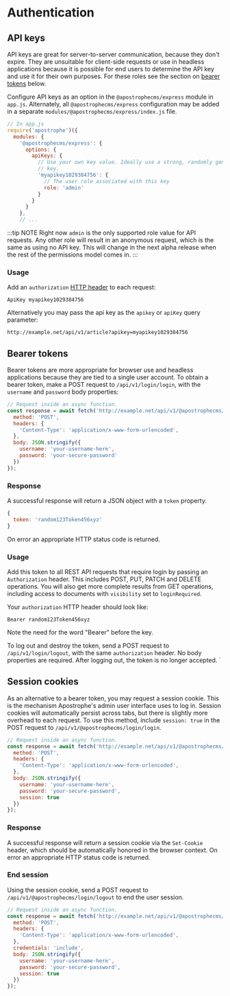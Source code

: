 # Authentication

## API keys

API keys are great for server-to-server communication, because they don't expire. They are unsuitable for client-side requests or use in headless applications because it is possible for end users to determine the API key and use it for their own purposes. For these roles see the section on [bearer tokens](#bearer-tokens) below.

Configure API keys as an option in the `@apostrophecms/express` module in `app.js`. Alternately, all `@apostrophecms/express` configuration may be added in a separate `modules/@apostrophecms/express/index.js` file.

```javascript
// In app.js
require('apostrophe')({
  modules: {
    '@apostrophecms/express': {
      options: {
        apiKeys: {
          // Use your own key value. Ideally use a strong, randomly generated
          // key.
          'myapikey1029384756': {
            // The user role associated with this key
            role: 'admin'
          }
        }
      }
    },
    // ...
```

:::tip NOTE
Right now `admin` is the only supported role value for API requests. Any other role will result in an anonymous request, which is the same as using no API key. This will change in the next alpha release when the rest of the permissions model comes in.
:::

### Usage

Add an `authorization` [HTTP header](https://javascript.info/fetch#request-headers) to each request:

```
ApiKey myapikey1029384756
```

Alternatively you may pass the api key as the `apikey` or `apiKey` query parameter:

```
http://example.net/api/v1/article?apikey=myapikey1029384756
```

## Bearer tokens

Bearer tokens are more appropriate for browser use and headless applications because they are tied to a single user account. To obtain a bearer token, make a POST request to `/api/v1/login/login`, with the `username` and `password` body properties:

```javascript
// Request inside an async function.
const response = await fetch('http://example.net/api/v1/@apostrophecms/login/login', {
  method: 'POST',
  headers: {
    'Content-Type': 'application/x-www-form-urlencoded',
  },
  body: JSON.stringify({
    username: 'your-username-here',
    password: 'your-secure-password'
  })
});
```

### Response

A successful response will return a JSON object with a `token` property.

```javascript
{
  token: 'random123Token456xyz'
}
```

On error an appropriate HTTP status code is returned.

### Usage

Add this token to all REST API requests that require login by passing an `Authorization` header. This includes POST, PUT, PATCH and DELETE operations. You will also get more complete results from GET operations, including access to documents with `visibility` set to `loginRequired`.

Your `authorization` HTTP header should look like:

```
Bearer random123Token456xyz
```

Note the need for the word "Bearer" before the key.

To log out and destroy the token, send a POST request to `/api/v1/login/logout`, with the same `authorization` header. No body properties are required. After logging out, the token is no longer accepted.
`

## Session cookies

As an alternative to a bearer token, you may request a session cookie. This is the mechanism Apostrophe's admin user interface uses to log in. Session cookies will automatically persist across tabs, but there is slightly more overhead to each request. To use this method, include `session: true` in the POST request to `/api/v1/@apostrophecms/login/login`.

```javascript
// Request inside an async function.
const response = await fetch('http://example.net/api/v1/@apostrophecms/login/login', {
  method: 'POST',
  headers: {
    'Content-Type': 'application/x-www-form-urlencoded',
  },
  body: JSON.stringify({
    username: 'your-username-here',
    password: 'your-secure-password',
    session: true
  })
});
```

### Response

A successful response will return a session cookie via the `Set-Cookie` header, which should be automatically honored in the browser context. On error an appropriate HTTP status code is returned.

### End session

Using the session cookie, send a POST request to `/api/v1/@apostrophecms/login/logout` to end the user session.

```javascript
// Request inside an async function.
const response = await fetch('http://example.net/api/v1/@apostrophecms/login/login', {
  method: 'POST',
  headers: {
    'Content-Type': 'application/x-www-form-urlencoded',
  },
  credentials: 'include',
  body: JSON.stringify({
    username: 'your-username-here',
    password: 'your-secure-password',
    session: true
  })
});
```
